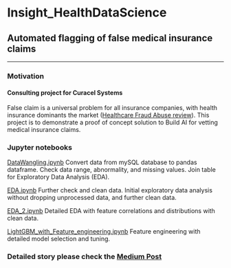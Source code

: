 # Insight_HealthDataScience
## Automated flagging of false medical insurance claims 

***
### Motivation
#### Consulting project for Curacel Systems

False claim is a universal problem for all insurance companies, with health insurance dominants the market ([Healthcare Fraud Abuse review](https://github.com/Shunling/CapstoneProjects/blob/master/NaturalLanguageProcessingGPCR/DataCollection.ipynb)). This project is to demonstrate a proof of concept solution to Build AI for vetting medical insurance claims.


### Jupyter notebooks

[DataWangling.ipynb](https://github.com/Shunling/Insight_HealthDataScience/blob/master/Projects/P3/DataWangling.ipynb) Convert data from mySQL database to pandas dataframe. Check data range, abnormality, and missing values. Join table for Exploratory Data Analysis (EDA).

[EDA.ipynb](https://github.com/Shunling/Insight_HealthDataScience/blob/master/Projects/P3/EDA.ipynb) Further check and clean data. Initial exploratory data analysis without dropping unprocessed data, and further clean data.

[EDA_2.ipynb](https://github.com/Shunling/Insight_HealthDataScience/blob/master/Projects/P3/EDA_2.ipynb) Detailed EDA with feature correlations and distributions with clean data. 

[LightGBM_with_Feature_engineering.ipynb](https://github.com/Shunling/Insight_HealthDataScience/blob/master/Projects/P3/LightGBM_with_Feature_engineering.ipynb) Feature engineering with detailed model selection and tuning.

### Detailed story please check the [Medium Post](https://medium.com/curacel/spot-a-bug-f7278bb69f2b)

[](https://github.com/Shunling/Insight_HealthDataScience/blob/master/Projects/P3/Images/MediumPost.png)

